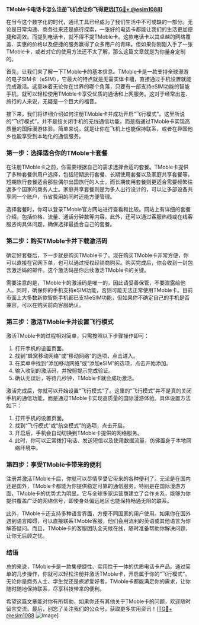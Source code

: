 **TMoble卡电话卡怎么注册飞机会让你飞得更远[[TG💪+ @esim1088](https://t.me/s/esim1088)]**

在当今这个数字化的时代，通讯工具已经成为了我们生活中不可或缺的一部分。无论是日常沟通、商务往来还是旅行探索，一张好的电话卡都能让我们的生活更加便捷和高效。而提到电话卡，就不得不提TMoble卡。这款电话卡以其卓越的网络覆盖、实惠的价格以及便捷的服务赢得了众多用户的青睐。但如果你刚刚入手了一张TMoble卡，或者对它的使用方法还不太了解，那么这篇文章就是为你量身定制的。

首先，让我们来了解一下TMoble卡的基本信息。TMoble卡是一款支持全球漫游的电子SIM卡（eSIM），它最大的特点就是无需实体卡槽，直接通过手机设置就能完成激活。这意味着无论你在世界的哪个角落，只要有一部支持eSIM功能的智能手机，就可以轻松使用TMoble卡享受优质的通话和上网服务。这对于经常出差、旅行的人来说，无疑是一个巨大的福音。

接下来，我们将详细介绍如何注册TMoble卡并成功开启“飞行模式”。这里所说的“飞行模式”，并不是指关闭手机的无线通信功能，而是指通过TMoble卡实现高质量的国际漫游体验。简单来说，就是让你在飞机上也能保持联系，或者在异国他乡也能享受到本地化的通信服务。

### 第一步：选择适合你的TMoble卡套餐

在注册TMoble卡之前，你需要根据自己的需求选择合适的套餐。TMoble卡提供了多种套餐供用户选择，包括短期旅行套餐、长期使用套餐以及家庭共享套餐等。短期旅行套餐适合那些偶尔出国旅行的人士，而长期使用套餐则更适合需要频繁往返多个国家的商务人士。家庭共享套餐则是为多人出行设计的，可以让多部设备共享同一个账户，节省费用的同时还能方便管理。

选择套餐时，你可以登录TMoble官方网站进行查看和比较。网站上有详细的套餐介绍，包括价格、流量、通话分钟数等内容。此外，还可以通过客服热线或在线客服咨询具体问题，确保选择最适合自己的套餐。

### 第二步：购买TMoble卡并下载激活码

确定好套餐后，下一步就是购买TMoble卡了。现在购买TMoble卡非常方便，你可以直接在官网下单，也可以通过授权经销商购买。购买完成后，你会收到一封包含激活码的邮件。这个激活码是你后续激活TMoble卡的关键。

需要注意的是，TMoble卡的激活码是唯一的，因此请妥善保管，不要泄露给他人。同时，确保你的手机支持eSIM功能，否则可能无法正常使用TMoble卡。目前市面上大多数新款智能手机都已支持eSIM功能，但如果你不确定自己的手机是否兼容，可以在购买前向客服确认。

### 第三步：激活TMoble卡并设置飞行模式

激活TMoble卡的过程相对简单，只需按照以下步骤操作即可：

1. 打开手机的设置页面。
2. 找到“蜂窝移动网络”或“移动网络”的选项，点击进入。
3. 在菜单中找到“添加移动网络”或“添加eSIM”的选项，点击开始添加。
4. 输入收到的激活码，并按照提示完成验证。
5. 确认无误后，等待几秒钟，TMoble卡就会成功激活。

激活完成后，你就可以开始设置“飞行模式”了。这里的“飞行模式”并不是真的关闭手机的通信功能，而是通过TMoble卡实现高质量的国际漫游体验。具体设置方法如下：

1. 打开手机的设置页面。
2. 找到“飞行模式”或“航空模式”的选项，点击开启。
3. 开启后，手机会自动切换到TMoble卡提供的网络服务。
4. 此时，你可以正常拨打电话、发送短信以及使用数据流量，仿佛置身于本地网络环境中。

### 第四步：享受TMoble卡带来的便利

注册并激活TMoble卡后，你就可以尽情享受它带来的各种便利了。无论是在国内还是国外，TMoble卡都能为你提供稳定可靠的通信服务。特别是在国际漫游方面，TMoble卡的优势尤为明显。它与全球多家运营商建立了合作关系，能够为你提供覆盖广泛的网络信号，即使身处偏远地区也能保持畅通无阻的联系。

此外，TMoble卡还支持多种语言界面，方便不同国家的用户使用。如果你在国外遇到语言障碍，可以直接联系TMoble客服，他们会用流利的英语或其他语言为你解答疑问。而且，TMoble卡的客服团队全天候在线，随时准备帮助你解决问题，让你无后顾之忧。

### 结语

总的来说，TMoble卡是一款集便捷性、实用性于一体的优质电话卡产品。通过简单的几步操作，你就可以轻松注册并激活TMoble卡，开启属于你的“飞行模式”。无论你是商务人士、学生党还是旅游爱好者，TMoble卡都能满足你的需求，让你随时随地保持联系，尽享科技带来的便利。

希望这篇文章能对你有所帮助，如果你还有其他关于TMoble卡的问题，欢迎随时留言交流。最后，别忘了关注我们的公众号，获取更多实用资讯！[[TG💪+ @esim1088](https://t.me/s/esim1088) ![Image](https://i.postimg.cc/4NQfJmqS/Snipaste-2025-05-13-00-14-12.png)]